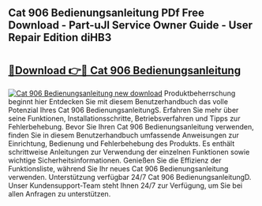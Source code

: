 ## Cat 906 Bedienungsanleitung PDf Free Download - Part-uJl Service Owner Guide - User Repair Edition diHB3

# <h2><a href="http://df4839k.blite.top/?on=Cat+906+Bedienungsanleitung">🔗Download 👉🔴 Cat 906 Bedienungsanleitung</a></h2>

[![Cat 906 Bedienungsanleitung new download](https://i.imgur.com/lujVjoI.png)](http://df4839k.blite.top/?on=Cat+906+Bedienungsanleitung)
Produktbeherrschung beginnt hier Entdecken Sie mit diesem Benutzerhandbuch das volle Potenzial Ihres Cat 906 BedienungsanleitungS. Erfahren Sie mehr über seine Funktionen, Installationsschritte, Betriebsverfahren und Tipps zur Fehlerbehebung. Bevor Sie Ihren Cat 906 Bedienungsanleitung verwenden, finden Sie in diesem Benutzerhandbuch umfassende Anweisungen zur Einrichtung, Bedienung und Fehlerbehebung des Produkts. Es enthält schrittweise Anleitungen zur Verwendung der einzelnen Funktionen sowie wichtige Sicherheitsinformationen. Genießen Sie die Effizienz der Funktionsliste, während Sie Ihr neues Cat 906 Bedienungsanleitung verwenden. Unterstützung verfügbar 24/7 Cat 906 BedienungsanleitungD. Unser Kundensupport-Team steht Ihnen 24/7 zur Verfügung, um Sie bei allen Anfragen zu unterstützen.
